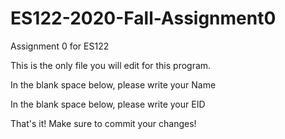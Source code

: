 # ES122-2020-Fall-Assignment0

Assignment 0 for ES122


This is the only file you will edit for this program. 


In the blank space below, please write your Name 



In the blank space below, please write your EID 



That's it! Make sure to commit your changes!
